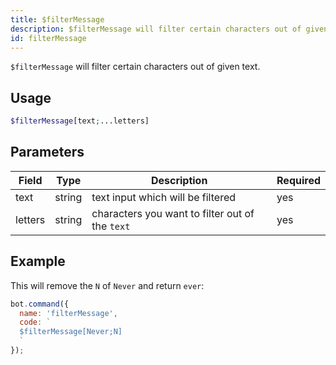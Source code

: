 ```yaml
---
title: $filterMessage 
description: $filterMessage will filter certain characters out of given text.
id: filterMessage
---
```


`$filterMessage` will filter certain characters out of given text.

## Usage

```php
$filterMessage[text;...letters]
```

## Parameters 


| Field     | Type    | Description                                        | Required |
|-----------|---------|----------------------------------------------------|----------|
| text      | string  | text input which will be filtered                  | yes      |
| letters   | string  | characters you want to filter out of the `text`    | yes      |


## Example

This will remove the `N` of `Never` and return `ever`:

```javascript
bot.command({
  name: 'filterMessage',
  code: `
  $filterMessage[Never;N]
  `
});
```
